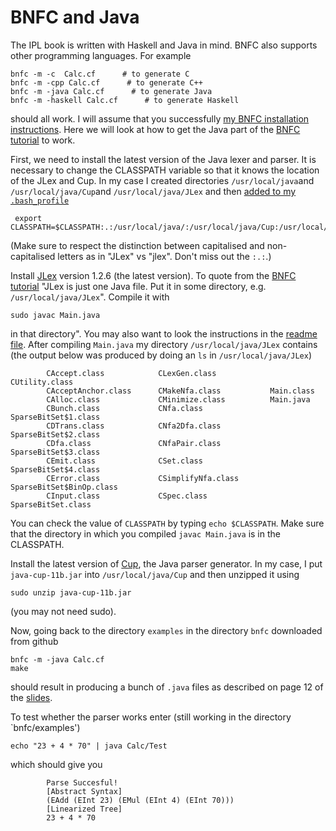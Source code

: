 # BNFC and Java

The IPL book is written with Haskell and Java in mind. BNFC also supports other programming languages. For example

    bnfc -m -c  Calc.cf      # to generate C
    bnfc -m -cpp Calc.cf      # to generate C++
    bnfc -m -java Calc.cf      # to generate Java
    bnfc -m -haskell Calc.cf      # to generate Haskell
    
should all work. I will assume that you successfully [my BNFC installation instructions](https://github.com/alexhkurz/compiler-construction/blob/master/BNFC-installation.md). Here we will look at how to get the 
Java part of the [BNFC tutorial](http://bnfc.digitalgrammars.com/tutorial/bnfc-tutorial.html) to work.

First, we need to install the latest version of the Java lexer and parser. It is necessary to change the CLASSPATH variable so that
it knows the location of the JLex and Cup. In my case I created directories `/usr/local/java`and `/usr/local/java/Cup`and `/usr/local/java/JLex` and then [added to my `.bash_profile`](https://github.com/alexhkurz/compiler-construction/blob/master/PATH.md)

     export CLASSPATH=$CLASSPATH:.:/usr/local/java/:/usr/local/java/Cup:/usr/local/java/JLex
     
(Make sure to respect the distinction between capitalised and non-capitalised letters as in "JLex" vs "jlex". Don't miss out the `:.:`.)

Install [JLex](http://www.cs.princeton.edu/~appel/modern/java/JLex/) version 1.2.6 (the latest version). To quote from the [BNFC tutorial](http://bnfc.digitalgrammars.com/tutorial/bnfc-tutorial.html) "JLex is just one Java file. Put it in some directory, e.g. `/usr/local/java/JLex`". Compile it with 

    sudo javac Main.java 
    
in that directory". You may also want to look the instructions in the [readme file](http://www.cs.princeton.edu/~appel/modern/java/JLex/current/README). After compiling `Main.java` my directory `/usr/local/java/JLex` contains (the output below was produced by doing an `ls` in `/usr/local/java/JLex`)

            CAccept.class            CLexGen.class            CUtility.class
            CAcceptAnchor.class      CMakeNfa.class           Main.class
            CAlloc.class             CMinimize.class          Main.java
            CBunch.class             CNfa.class               SparseBitSet$1.class
            CDTrans.class            CNfa2Dfa.class           SparseBitSet$2.class
            CDfa.class               CNfaPair.class           SparseBitSet$3.class
            CEmit.class              CSet.class               SparseBitSet$4.class
            CError.class             CSimplifyNfa.class       SparseBitSet$BinOp.class
            CInput.class             CSpec.class              SparseBitSet.class

You can check the value of `CLASSPATH` by typing `echo $CLASSPATH`. Make sure that the directory in which you compiled `javac Main.java` is in the CLASSPATH.

Install the latest version of [Cup](http://www2.cs.tum.edu/projects/cup/), the Java parser generator. In my case, I put `java-cup-11b.jar` into `/usr/local/java/Cup` and then unzipped it using 

    sudo unzip java-cup-11b.jar
    
(you may not need sudo).

Now, going back to the directory `examples` in the directory `bnfc` downloaded from github

    bnfc -m -java Calc.cf
    make
 
should result in producing a bunch of `.java` files as described on page 12 of the [slides](http://www.grammaticalframework.org/ipl-book/slides/2-slides-ipl-book.pdf).

To test whether the parser works enter (still working in the directory `bnfc/examples')

    echo "23 + 4 * 70" | java Calc/Test 
        
which should give you 

            Parse Succesful!
            [Abstract Syntax]
            (EAdd (EInt 23) (EMul (EInt 4) (EInt 70))) 
            [Linearized Tree]
            23 + 4 * 70





   
